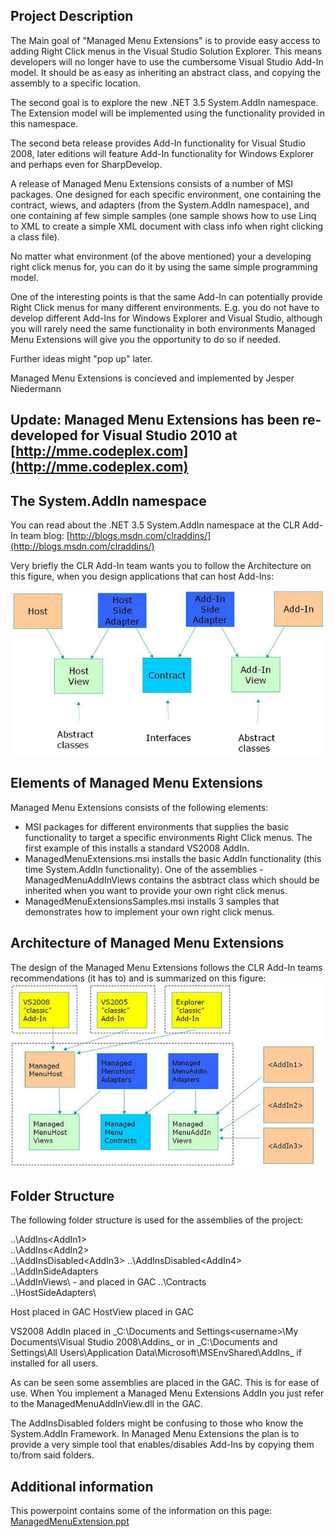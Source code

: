 ## Project Description
The Main goal of "Managed Menu Extensions" is to provide easy access to adding Right Click menus in the Visual Studio Solution Explorer. This means developers will no longer have to use the cumbersome Visual Studio Add-In model. It should be as easy as inheriting an abstract class, and copying the assembly to a specific location.

The second goal is to explore the new .NET 3.5 System.AddIn namespace. The Extension model will be implemented using the functionality provided in this namespace.

The second beta release provides Add-In functionality for Visual Studio 2008, later editions will feature Add-In functionality for Windows Explorer and perhaps even for SharpDevelop. 

A release of Managed Menu Extensions consists of a number of MSI packages. One designed for each specific environment, one containing the contract, wiews, and adapters (from the System.AddIn namespace), and one containing af few simple samples (one sample shows how to use Linq to XML to create a simple XML document with class info when right clicking a class file).

No matter what environment (of the above mentioned) your a developing right click menus for, you can do it by using the same simple programming model.

One of the interesting points is that the same Add-In can potentially provide Right Click menus for many different environments. E.g. you do not have to develop different Add-Ins for Windows Explorer and Visual Studio, although you will rarely need the same functionality in both environments Managed Menu Extensions will give you the opportunity to do so if needed.

Further ideas might "pop up" later.

Managed Menu Extensions is concieved and implemented by Jesper Niedermann

## Update: Managed Menu Extensions has been re-developed for Visual Studio 2010 at [http://mme.codeplex.com](http://mme.codeplex.com)


## The System.AddIn namespace

You can read about the .NET 3.5 System.AddIn namespace at the CLR Add-In team blog: [http://blogs.msdn.com/clraddins/](http://blogs.msdn.com/clraddins/)

Very briefly the CLR Add-In team wants you to follow the Architecture on this figure, when you design applications that can host Add-Ins:

![](Home_SystemAddInArchitecture.jpg)

## Elements of Managed Menu Extensions

Managed Menu Extensions consists of the following elements:

* MSI packages for different environments that supplies the basic functionality to target a specific environments Right Click menus. The first example of this installs a standard VS2008 AddIn.
* ManagedMenuExtensions.msi installs the basic AddIn functionality (this time System.AddIn functionality). One of the assemblies - ManagedMenuAddInViews contains the asbtract class which should be inherited when you want to provide your own right click menus.
* ManagedMenuExtensionsSamples.msi installs 3 samples that demonstrates how to implement your own right click menus.

## Architecture of Managed Menu Extensions

The design of the Managed Menu Extensions follows the CLR Add-In teams recommendations (it has to) and is summarized on this figure:
![](Home_MMExtArchitecture.jpg)

## Folder Structure

The following folder structure is used for the assemblies of the project:

..\AddIns\<AddIn1>\
..\AddIns\<AddIn2>\
..\AddInsDisabled\<AddIn3>
..\AddInsDisabled\<AddIn4>
..\AddInSideAdapters\
..\AddInViews\   - and placed in GAC
..\Contracts\
..\HostSideAdapters\

Host placed in GAC
HostView placed in GAC

VS2008 AddIn placed in _C:\Documents and Settings\<username>\My Documents\Visual Studio 2008\Addins\_ or in _C:\Documents and Settings\All Users\Application Data\Microsoft\MSEnvShared\AddIns\_ if installed for all users.

As can be seen some assemblies are placed in the GAC. This is for ease of use. When You implement a Managed Menu Extensions AddIn you just refer to the ManagedMenuAddInView.dll in the GAC.

The AddInsDisabled folders might be confusing to those who know the System.AddIn Framework. In Managed Menu Extensions the plan is to provide a very simple tool that enables/disables Add-Ins by copying them to/from said folders.

## Additional information
This powerpoint contains some of the information on this page: [ManagedMenuExtension.ppt](Home_ManagedMenuExtension.ppt)
